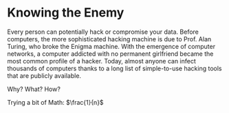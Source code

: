 # Knowing the Enemy

Every person can potentially hack or compromise your data. Before computers, the more sophisticated hacking machine is due to Prof. Alan Turing, who broke the Enigma machine. With the emergence of computer 
networks, a computer addicted with no permanent girlfriend became the most common profile of a hacker. Today, almost anyone can infect thousands of computers thanks to a long list of simple-to-use hacking tools that are publicly available.

Why? 
What?
How?

Trying a bit of Math: $\frac{1}{n}$


